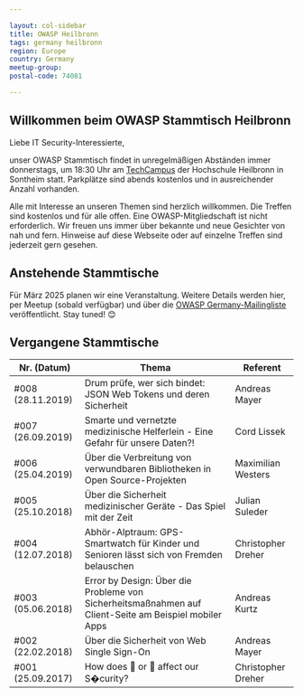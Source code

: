 ```yaml
---

layout: col-sidebar
title: OWASP Heilbronn
tags: germany heilbronn
region: Europe
country: Germany
meetup-group:
postal-code: 74081

---
```


## Willkommen beim OWASP Stammtisch Heilbronn

Liebe IT Security-Interessierte,

unser OWASP Stammtisch findet in unregelmäßigen Abständen immer donnerstags, um 18:30 Uhr am [TechCampus](https://www.hs-heilbronn.de/kontakt) der Hochschule Heilbronn in Sontheim statt. Parkplätze sind abends kostenlos und in ausreichender Anzahl vorhanden. 

Alle mit Interesse an unseren Themen sind herzlich willkommen. Die Treffen sind kostenlos und für alle offen. Eine OWASP-Mitgliedschaft ist nicht erforderlich. Wir freuen uns immer über bekannte und neue Gesichter von nah und fern. Hinweise auf diese Webseite oder auf einzelne Treffen sind jederzeit gern gesehen.

## Anstehende Stammtische

Für März 2025 planen wir eine Veranstaltung. Weitere Details werden hier, per Meetup (sobald verfügbar) und über die [OWASP Germany-Mailingliste](https://groups.google.com/a/owasp.org/forum/#!forum/germany-chapter) veröffentlicht. Stay tuned! 😊

## Vergangene Stammtische

| Nr. (Datum)  | Thema | Referent |
| ------------- | ------------- |------------- |
|\#008 (28.11.2019) | Drum prüfe, wer sich bindet: JSON Web Tokens und deren Sicherheit | Andreas Mayer |
|\#007 (26.09.2019) | Smarte und vernetzte medizinische Helferlein - Eine Gefahr für unsere Daten?! | Cord Lissek |
|\#006 (25.04.2019) | Über die Verbreitung von verwundbaren Bibliotheken in Open Source-Projekten | Maximilian Westers |
|\#005 (25.10.2018) | Über die Sicherheit medizinischer Geräte - Das Spiel mit der Zeit | Julian Suleder |
|\#004 (12.07.2018) | Abhör-Alptraum: GPS-Smartwatch für Kinder und Senioren lässt sich von Fremden belauschen | Christopher Dreher |
| \#003 (05.06.2018) | Error by Design: Über die Probleme von Sicherheitsmaßnahmen auf Client-Seite am Beispiel mobiler Apps | Andreas Kurtz |
| \#002 (22.02.2018) | Über die Sicherheit von Web Single Sign-On | Andreas Mayer |
| \#001 (25.09.2017) | How does 🙈 or 💩 affect our S�curity? | Christopher Dreher |
